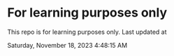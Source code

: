 # For learning purposes only
This repo is for learning purposes only.
Last updated at

Saturday, November 18, 2023 4:48:15 AM

